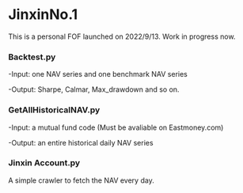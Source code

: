 # JinxinNo.1
This is a personal FOF launched on 2022/9/13. Work in progress now.

### Backtest.py
-Input: one NAV series and one benchmark NAV series

-Output: Sharpe, Calmar, Max_drawdown and so on.

### GetAllHistoricalNAV.py
-Input: a mutual fund code (Must be avaliable on Eastmoney.com)

-Output: an entire historical daily NAV series

### Jinxin Account.py
A simple crawler to fetch the NAV every day.
